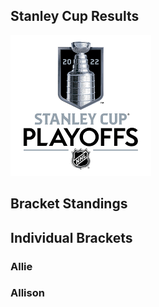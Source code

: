 ## Stanley Cup Results
![Image](/StanleyCup.png)

## Bracket Standings

## Individual Brackets
### Allie

### Allison
